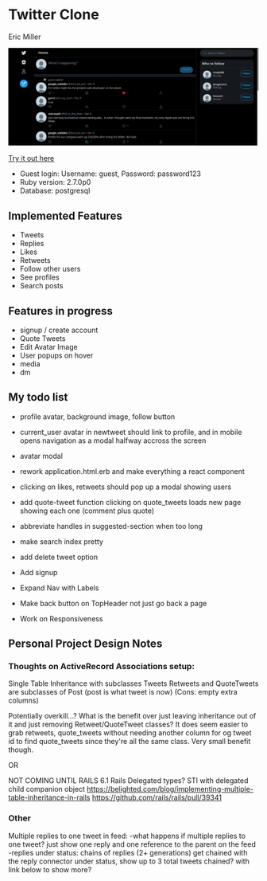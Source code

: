 # Twitter Clone

Eric Miller

![Twitter Clone Screenshot](./app/assets/images/twitter.png)

[Try it out here](https://twitter-clone-ericmiller.herokuapp.com/
)

- Guest login: Username: guest, Password: password123
- Ruby version: 2.7.0p0
- Database:  postgresql

## Implemented Features

- Tweets
- Replies
- Likes
- Retweets
- Follow other users
- See profiles
- Search posts

## Features in progress

- signup / create account
- Quote Tweets
- Edit Avatar Image
- User popups on hover
- media
- dm

## My todo list 

- profile avatar, background image, follow button

- current_user avatar in newtweet should link to profile, and in mobile opens navigation as a modal halfway accross the screen

- avatar modal

- rework application.html.erb and make everything a react component

- clicking on likes, retweets should pop up a modal showing users

- add quote-tweet function
clicking on quote_tweets loads new page showing each one (comment plus quote)

- abbreviate handles in suggested-section when too long

- make search index pretty

- add delete tweet option

- Add signup

- Expand Nav with Labels

- Make back button on TopHeader not just go back a page

- Work on Responsiveness

## Personal Project Design Notes

### Thoughts on ActiveRecord Associations setup:

Single Table Inheritance with subclasses
Tweets Retweets and QuoteTweets are subclasses of Post (post is what tweet is now)
(Cons: empty extra columns)

Potentially overkill...?
What is the benefit over just leaving inheritance out of it and just removing Retweet/QuoteTweet classes?
It does seem easier to grab retweets, quote_tweets without needing another column for og tweet id to find quote_tweets since they're all the same class. Very small benefit though.

OR

NOT COMING UNTIL RAILS 6.1
Rails Delegated types? STI with delegated child companion object
https://belighted.com/blog/implementing-multiple-table-inheritance-in-rails
https://github.com/rails/rails/pull/39341

### Other

Multiple replies to one tweet in feed:
-what happens if multiple replies to one tweet? just show one reply and one reference to the parent on the feed
-replies under status: chains of replies (2+ generations) get chained with the reply connector under status, show up to 3 total tweets chained? with link below to show more?

